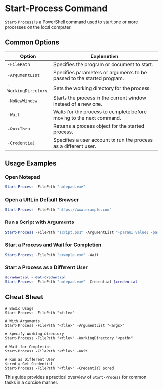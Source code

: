 # Start-Process Command

`Start-Process` is a PowerShell command used to start one or more processes on the local computer.

## Common Options

| Option             | Explanation                                                                 |
|--------------------|-----------------------------------------------------------------------------|
| `-FilePath`        | Specifies the program or document to start.                                 |
| `-ArgumentList`    | Specifies parameters or arguments to be passed to the started program.      |
| `-WorkingDirectory`| Sets the working directory for the process.                                 |
| `-NoNewWindow`     | Starts the process in the current window instead of a new one.              |
| `-Wait`            | Waits for the process to complete before moving to the next command.        |
| `-PassThru`        | Returns a process object for the started process.                           |
| `-Credential`      | Specifies a user account to run the process as a different user.            |

## Usage Examples

### Open Notepad
```powershell
Start-Process -FilePath "notepad.exe"
```

### Open a URL in Default Browser
```powershell
Start-Process -FilePath "https://www.example.com"
```

### Run a Script with Arguments
```powershell
Start-Process -FilePath "script.ps1" -ArgumentList "-param1 value1 -param2 value2"
```

### Start a Process and Wait for Completion
```powershell
Start-Process -FilePath "example.exe" -Wait
```

### Start a Process as a Different User
```powershell
$credential = Get-Credential
Start-Process -FilePath "notepad.exe" -Credential $credential
```

## Cheat Sheet

```plaintext
# Basic Usage
Start-Process -FilePath "<file>"

# With Arguments
Start-Process -FilePath "<file>" -ArgumentList "<args>"

# Specify Working Directory
Start-Process -FilePath "<file>" -WorkingDirectory "<path>"

# Wait for Completion
Start-Process -FilePath "<file>" -Wait

# Run as Different User
$cred = Get-Credential
Start-Process -FilePath "<file>" -Credential $cred
```

This guide provides a practical overview of `Start-Process` for common tasks in a concise manner.
